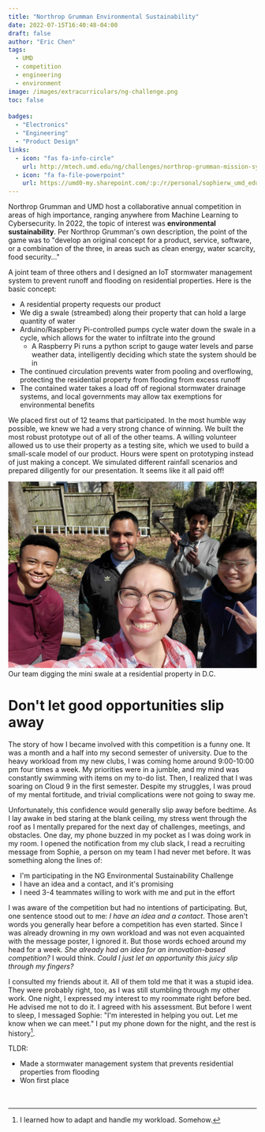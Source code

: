 ```yaml
---
title: "Northrop Grumman Environmental Sustainability"
date: 2022-07-15T16:40:48-04:00
draft: false
author: "Eric Chen"
tags:
  - UMD
  - competition
  - engineering
  - environment
image: /images/extracurriculars/ng-challenge.png
toc: false

badges: 
  - "Electronics"
  - "Engineering"
  - "Product Design" 
links:
  - icon: "fas fa-info-circle"
    url: http://mtech.umd.edu/ng/challenges/northrop-grumman-mission-systems-innovation-challenge-environmental-sustainability.html
  - icon: "fa fa-file-powerpoint"
    url: https://umd0-my.sharepoint.com/:p:/r/personal/sophierw_umd_edu/_layouts/15/Doc.aspx?sourcedoc=%7B4565F1B2-7311-4F57-A457-2BE8DDA0DFD1%7D&file=SwaleFlow%20-%20Final%20Presentation.pptx&action=edit&mobileredirect=true
---
```


Northrop Grumman and UMD host a collaborative annual competition in areas of high importance, ranging anywhere from Machine Learning to Cybersecurity. In 2022, the topic of interest was **environmental sustainability**. Per Northrop Grumman's own description, the point of the game was to "develop  an original concept for a product, service, software, or a combination of the three, in areas such as clean energy, water scarcity, food security..." 

A joint team of three others and I designed an IoT stormwater management system to prevent runoff and flooding on residential properties. Here is the basic concept: 
- A residential property requests our product
- We dig a swale (streambed) along their property that can hold a large quantity of water
- Arduino/Raspberry Pi-controlled pumps cycle water down the swale in a cycle, which allows for the water to infiltrate into the ground
  - A Raspberry Pi runs a python script to gauge water levels and parse weather data, intelligently deciding which state the system should be in
- The continued circulation prevents water from pooling and overflowing, protecting the residential property from flooding from excess runoff
- The contained water takes a load off of regional stormwater drainage systems, and local governments may allow tax exemptions for environmental benefits

We placed first out of 12 teams that participated. In the most humble way possible, we knew we had a very strong chance of winning. We built the most robust prototype out of all of the other teams. A willing volunteer allowed us to use their property as a testing site, which we used to build a small-scale model of our product. Hours were spent on prototyping instead of just making a concept. We simulated different rainfall scenarios and prepared diligently for our presentation. It seems like it all paid off!

<img src="/images/extracurriculars/NGteam.jpeg" class="md" width="600" alt="Our Team!"/>
<figcaption>Our team digging the mini swale at a residential property in D.C.</figcaption>

# Don't let good opportunities slip away

The story of how I became involved with this competition is a funny one. It was a month and a half into my second semester of university. Due to the heavy workload from my new clubs, I was coming home around 9:00-10:00 pm four times a week. My priorities were in a jumble, and my mind was constantly swimming with items on my to-do list. Then, I realized that I was soaring on Cloud 9 in the first semester. Despite my struggles, I was proud of my mental fortitude, and trivial complications were not going to sway me. 

Unfortunately, this confidence would generally slip away before bedtime. As I lay awake in bed staring at the blank ceiling, my stress went through the roof as I mentally prepared for the next day of challenges, meetings, and obstacles. One day, my phone buzzed in my pocket as I was doing work in my room. I opened the notification from my club slack, I read a recruiting message from Sophie, a person on my team I had never met before. It was something along the lines of:
- I'm participating in the NG Environmental Sustainability Challenge
- I have an idea and a contact, and it's promising
- I need 3-4 teammates willing to work with me and put in the effort

I was aware of the competition but had no intentions of participating. But, one sentence stood out to me: *I have an idea and a contact*. Those aren't words you generally hear before a competition has even started. Since I was already drowning in my own workload and was not even acquainted with the message poster, I ignored it. But those words echoed around my head for a week. *She already had an idea for an innovation-based competition?* I would think. *Could I just let an opportunity this juicy slip through my fingers?*

I consulted my friends about it. All of them told me that it was a stupid idea. They were probably right, too, as I was still stumbling through my other work. One night, I expressed my interest to my roommate right before bed. He advised me not to do it. I agreed with his assessment. But before I went to sleep, I messaged Sophie: "I'm interested in helping you out. Let me know when we can meet." I put my phone down for the night, and the rest is history[^1].

TLDR:
- Made a stormwater management system that prevents residential properties from flooding 
- Won first place
<br><br><br>



[^1]: I learned how to adapt and handle my workload. Somehow.